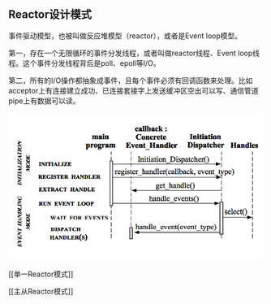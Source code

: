 ## Reactor设计模式

事件驱动模型，也被叫做反应堆模型（reactor），或者是Event loop模型。

第一，存在一个无限循环的事件分发线程，或者叫做reactor线程、Event loop线程。这个事件分发线程背后是poll、epoll等I/O。

第二，所有的I/O操作都抽象成事件，且每个事件必须有回调函数来处理。比如acceptor上有连接建立成功、已连接套接字上发送缓冲区空出可以写、通信管道pipe上有数据可以读。

![](assets/6dcffeb082a412a31c61531a299ce933.png)


[[单一Reactor模式]]

[[主从Reactor模式]]

